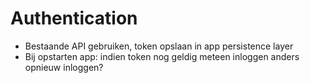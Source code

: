 # Authentication

- Bestaande API gebruiken, token opslaan in app persistence layer
- Bij opstarten app: indien token nog geldig meteen inloggen anders opnieuw inloggen?




